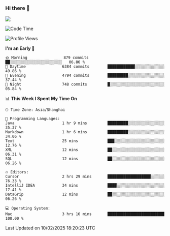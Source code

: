 ### Hi there 👋

<!--
**JJAYCHEN1e/jjaychen1e** is a ✨ _special_ ✨ repository because its `README.md` (this file) appears on your GitHub profile.

Here are some ideas to get you started:

- 🔭 I’m currently working on ...
- 🌱 I’m currently learning ...
- 👯 I’m looking to collaborate on ...
- 🤔 I’m looking for help with ...
- 💬 Ask me about ...
- 📫 How to reach me: ...
- 😄 Pronouns: ...
- ⚡ Fun fact: ...
-->

[![](https://github-readme-stats.vercel.app/api?username=jjaychen1e&show_icons=true)](https://github.com/jjaychen1e/github-readme-stats?count_private=true)

<!--START_SECTION:waka-->
![Code Time](http://img.shields.io/badge/Code%20Time-1%2C777%20hrs%2014%20mins-blue)

![Profile Views](http://img.shields.io/badge/Profile%20Views-0-blue)

**I'm an Early 🐤** 

```text
🌞 Morning                879 commits         ██░░░░░░░░░░░░░░░░░░░░░░░   06.86 % 
🌆 Daytime                6384 commits        ████████████░░░░░░░░░░░░░   49.86 % 
🌃 Evening                4794 commits        █████████░░░░░░░░░░░░░░░░   37.44 % 
🌙 Night                  748 commits         █░░░░░░░░░░░░░░░░░░░░░░░░   05.84 % 
```


📊 **This Week I Spent My Time On** 

```text
🕑︎ Time Zone: Asia/Shanghai

💬 Programming Languages: 
Java                     1 hr 9 mins         █████████░░░░░░░░░░░░░░░░   35.37 % 
Markdown                 1 hr 6 mins         █████████░░░░░░░░░░░░░░░░   34.06 % 
Text                     25 mins             ███░░░░░░░░░░░░░░░░░░░░░░   12.76 % 
XML                      12 mins             ██░░░░░░░░░░░░░░░░░░░░░░░   06.31 % 
SQL                      12 mins             ██░░░░░░░░░░░░░░░░░░░░░░░   06.26 % 

🔥 Editors: 
Cursor                   2 hrs 29 mins       ███████████████████░░░░░░   76.33 % 
IntelliJ IDEA            34 mins             ████░░░░░░░░░░░░░░░░░░░░░   17.41 % 
DataGrip                 12 mins             ██░░░░░░░░░░░░░░░░░░░░░░░   06.26 % 

💻 Operating System: 
Mac                      3 hrs 16 mins       █████████████████████████   100.00 % 
```


 Last Updated on 10/02/2025 18:20:23 UTC
<!--END_SECTION:waka-->
